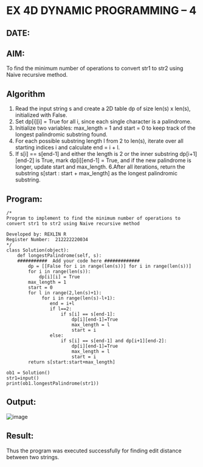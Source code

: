 # EX 4D DYNAMIC PROGRAMMING – 4
## DATE:
## AIM:
To find the minimum number of operations to convert str1 to str2 using Naive recursive method.

## Algorithm
1. Read the input string s and create a 2D table dp of size len(s) x len(s), initialized with False.
2. Set dp[i][i] = True for all i, since each single character is a palindrome.
3. Initialize two variables: max_length = 1 and start = 0 to keep track of the longest palindromic substring found.
4. For each possible substring length l from 2 to len(s), iterate over all starting indices i and calculate end = i + l.
5. If s[i] == s[end-1] and either the length is 2 or the inner substring dp[i+1][end-2] is True, mark dp[i][end-1] = True, and if the new palindrome is longer, update start and max_length.
6.After all iterations, return the substring s[start : start + max_length] as the longest palindromic substring.

## Program:
```
/*
Program to implement to find the minimum number of operations to convert str1 to str2 using Naive recursive method

Developed by: REXLIN R
Register Number:  212222220034
*/
class Solution(object):
    def longestPalindrome(self, s):
    ###########  Add your code here #############
        dp = [[False for i in range(len(s))] for i in range(len(s))]
        for i in range(len(s)):
            dp[i][i] = True
        max_length = 1
        start = 0
        for l in range(2,len(s)+1):
             for i in range(len(s)-l+1):
                end = i+l
                if l==2:
                    if s[i] == s[end-1]:
                        dp[i][end-1]=True
                        max_length = l
                        start = i
                else:
                    if s[i] == s[end-1] and dp[i+1][end-2]:
                        dp[i][end-1]=True
                        max_length = l
                        start = i
        return s[start:start+max_length]

ob1 = Solution()
str1=input()
print(ob1.longestPalindrome(str1))
```

## Output:

![image](https://github.com/user-attachments/assets/d19dcd8f-42bc-40d0-a782-8c6184bc55ac)

## Result:
Thus the program was executed successfully for finding edit distance between two strings.
